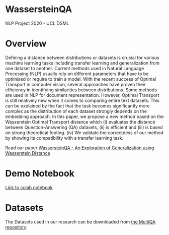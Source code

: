 # WassersteinQA
NLP Project 2020 - UCL DSML

# Overview

Defining a distance between distributions or datasets is crucial for various machine learning tasks including transfer learning and generalization from one dataset to another. Current methods used in Natural Language Processing (NLP) usually rely on different parameters that have to be optimised or require to train a model. With the recent success of Optimal Transport in computer vision, several approaches have proven their efficiency in identifying similarities between distributions. Some methods are used in NLP for document representation. However, Optimal Transport is still relatively new when it comes to comparing entire text datasets. This can be explained by the fact that the task becomes significantly more complex as the distribution of each dataset strongly depends on the embedding approach. In this paper, we propose a new method based on the Wasserstein Optimal Transport distance which (i) evaluates the distance between Question-Answering (QA) datasets, (ii) is efficient and (iii) is based on strong theoretical footing. (iv) We validate the correctness of our method by showing its compatibility with a transfer learning task.

Read our paper [WassersteinQA - An Exploration of Generalization using Wasserstein Distance](https://github.com/neilleiser97/WassersteinQA/blob/main/WassersteinQA_TransferLearning.pdf)

# Demo Notebook

[Link to colab notebook](https://colab.research.google.com/drive/1-DXF6nrJRD0B_bf8jwDesYlZf49gBK4t?usp=sharing)

# Datasets

The Datasets used in our research can be downloaded from [the MultiQA repository](https://github.com/alontalmor/MultiQA)
